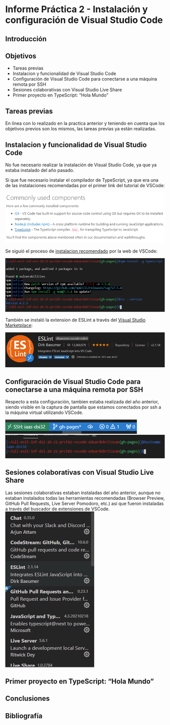 # Informe Práctica 2 - Instalación y configuración de Visual Studio Code

## Introducción

## Objetivos

* Tareas previas
* Instalacion y funcionalidad de Visual Studio Code
* Configuración de Visual Studio Code para conectarse a una máquina remota por SSH
* Sesiones colaborativas con Visual Studio Live Share
* Primer proyecto en TypeScript: “Hola Mundo”

## Tareas previas

En línea con lo realizado en la practica anterior y teniendo en cuenta que los objetivos previos son los mismos, las tareas previas ya están realizadas.

## Instalacion y funcionalidad de Visual Studio Code

No fue necesario realizar la instalación de Visual Studio Code, ya que ya estaba instalado del año pasado.

Si que fue necesario instalar el compilador de TypeScript, ya que era una de las instalaciones recomendadas por el primer link del tutorial de VSCode:

![Recomendacion de instalacion de TypeScript](./img/rec-install-typescript.png)

Se siguió el proceso de [instalacion recomendado](https://code.visualstudio.com/docs/languages/typescript) por la web de VSCode:

![Recomendacion de instalacion de TypeScript](./img/installing-tsc.png)

También se instaló la extension de ESLint a través del [Visual Studio Marketplace](https://marketplace.visualstudio.com/items?itemName=ms-vscode.vscode-typescript-next):

![Instalado ESLint](./img/eslint.png)

## Configuración de Visual Studio Code para conectarse a una máquina remota por SSH

Respecto a esta configuración, tambien estaba realizada del año anterior, siendo visible en la captura de pantalla que estamos conectados por ssh a la máquina virtual utilizando VSCode.

![Conectado por ssh a traves de VSCode](./img/vscode-ssh-configured.png)
![Terminal mostrando el hostname de la VM](./img/ssh-demonstration.png)

## Sesiones colaborativas con Visual Studio Live Share

Las sesiones colaborativas estaban instaladas del año anterior, aunque no estaban instalados todas las herramientas recomendadas (Browser Preview, GitHub Pull Requests, Live Server Pomodoro, etc.) así que fueron instaladas a través del buscador de extensiones de VSCode.
![Ejemplo de extensiones instaladas](./img/ejemplo-extensiones.png)

## Primer proyecto en TypeScript: “Hola Mundo”

## Conclusiones

## Bibliografía
